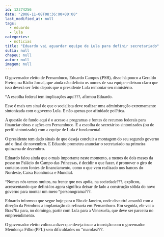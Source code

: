 ```yaml
---
id: 12374256
date: "2006-11-08T08:36:00+00:00"
last_modified_at: null
tags:
  - eduardo
  - lula
categories:
  - noticias
title: "Eduardo vai aguardar equipe de Lula para definir secretariado"
sutia: null
chapeu: null
autor: null
imagem: null
---
```

<p><P><FONT face=Verdana>O governador eleito de Pernambuco, Eduardo Campos (PSB), disse há pouco a Geraldo Freire, na Rádio Jornal, que ainda não definiu os nomes de sua equipe e deixou claro que isso deverá ser feito depois que o presidente Lula remontar seu ministério.</FONT></P></p>
<p><P><FONT face=Verdana>“A escolha federal tem implicações aqui???, afirmou Eduardo.</FONT></P></p>
<p><P><FONT face=Verdana>Esse é mais um sinal de que o socialista deve realizar uma administração extremamente sintonizada com o governo Lula. E não apenas por afinidade pol?tica.</FONT></P></p>
<p><P><FONT face=Verdana>A questão de fundo aqui é o acesso a programas e fontes de recursos federais para financiar obras e ações em Pernambuco. E a escolha de secretários sintonizados (ou de perfil sintonizado) com a equipe de Lula é fundamental.</FONT></P></p>
<p><P><FONT face=Verdana>O presidente tem dado sinais de que deseja concluir a montagem do seu segundo governo até o final de novembro. E Eduardo prometeu anunciar o secretariado na primeira quinzena de dezembro.</FONT></P></p>
<p><P><FONT face=Verdana>Eduardo falou ainda que o mais importante neste momento, a menos de dois meses da posse no Palácio do Campo das Princesas, é decidir o que fazer, é promover o giro de contatos com fontes de financiamento, como o que vem realizado nos bancos do Nordeste, Caixa Econômica e Mundial.</FONT></P></p>
<p><P><FONT face=Verdana>“Nomes nós temos muitos, na frente que nos apóia, na sociedade???, explicou, acrescentando que defini-los agora significa deixar de lado a construção sólida do novo governo para montar um mero “personograma???.</FONT></P></p>
<p><P><FONT face=Verdana>Eduardo informou que segue hoje para o Rio de Janeiro, onde discutirá amanhã com a direção da Petrobras a implantação da refinaria em Pernambuco. Em seguida, ele vai a Bras?lia para, no domingo, partir com Lula para a Venezuela, que deve ser parceira no empreendimento.</FONT></P></p>
<p><P><FONT face=Verdana>O governador eleito voltou a dizer que deseja tocar a transição com o governador Mendonça Filho (PFL) sem dificuldades ou “marolas???.</FONT></P> </p>
